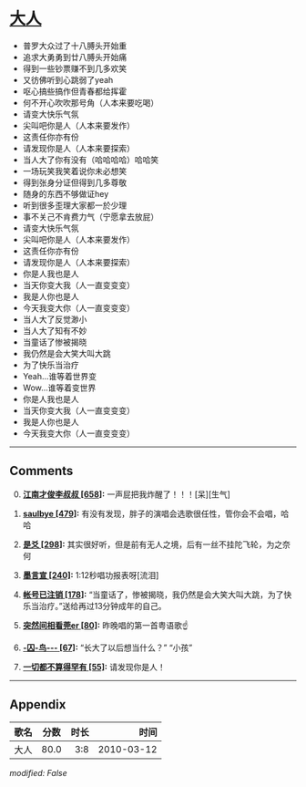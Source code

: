 # [大人](https://music.163.com/song?id=64630)

* 普罗大众过了十八膊头开始重
* 追求大勇勇到廿八膊头开始痛
* 得到一些钞票赚不到几多欢笑
* 又彷佛听到心跳弱了yeah
* 呕心搞些搞作但青春都给挥霍
* 何不开心吹吹那号角（人本来要吃喝）
* 请变大快乐气氛
* 尖叫吧你是人（人本来要发作）
* 这责任你亦有份
* 请发现你是人（人本来要探索）
* 当人大了你有没有（哈哈哈哈）哈哈笑
* 一场玩笑我笑着说你未必想笑
* 得到张身分证但得到几多尊敬
* 随身的东西不够做证hey
* 听到很多歪理大家都一於少理
* 事不关己不肯费力气（宁愿拿去放屁）
* 请变大快乐气氛
* 尖叫吧你是人（人本来要发作）
* 这责任你亦有份
* 请发现你是人（人本来要探索）
* 你是人我也是人
* 当天你变大我（人一直变变变）
* 我是人你也是人
* 今天我变大你（人一直变变变）
* 当人大了反觉渺小
* 当人大了知有不妙
* 当童话了惨被揭晓
* 我仍然是会大笑大叫大跳
* 为了快乐当治疗
* Yeah...谁等着世界变
* Wow...谁等着变世界
* 你是人我也是人
* 当天你变大我（人一直变变变）
* 我是人你也是人
* 今天我变大你（人一直变变变）


---

## Comments
0. **[江南才俊李叔叔 \[658\]](https://music.163.com/#/user/home?id=16973168):** 一声屁把我炸醒了！！！[呆][生气]

1. **[saulbye \[479\]](https://music.163.com/#/user/home?id=19512124):** 有没有发现，胖子的演唱会选歌很任性，管你会不会唱，哈哈

2. **[是爻 \[298\]](https://music.163.com/#/user/home?id=34076059):** 其实很好听，但是前有无人之境，后有一丝不挂陀飞轮，为之奈何

3. **[墨言宣 \[240\]](https://music.163.com/#/user/home?id=128232597):** 1:12秒唱功报表呀[流泪]

4. **[帐号已注销 \[178\]](https://music.163.com/#/user/home?id=41123670):** “当童话了，惨被揭晓，我仍然是会大笑大叫大跳，为了快乐当治疗。”送给再过13分钟成年的自己。

5. **[突然间相看莞er \[80\]](https://music.163.com/#/user/home?id=51894520):** 昨晚唱的第一首粤语歌☝️

6. **[-囚-鸟--- \[67\]](https://music.163.com/#/user/home?id=378619281):** “长大了以后想当什么？” “小孩”

7. **[一切都不算得罕有 \[55\]](https://music.163.com/#/user/home?id=34829133):** 请发现你是人！



---

## Appendix

|歌名|分数|时长|时间|
|:---|:---:|---:|---:|
|大人|80.0|3:8|2010-03-12

*modified: False*